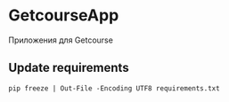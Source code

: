 # GetcourseApp
Приложения для Getcourse




## Update requirements
```
pip freeze | Out-File -Encoding UTF8 requirements.txt
```
